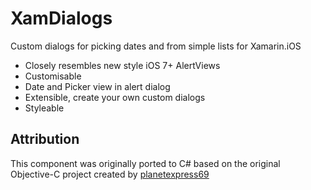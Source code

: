 # XamDialogs

Custom dialogs for picking dates and from simple lists for Xamarin.iOS

 * Closely resembles new style iOS 7+ AlertViews
 * Customisable
 * Date and Picker view in alert dialog
 * Extensible, create your own custom dialogs
 * Styleable
 
## Attribution

This component was originally ported to C# based on the original Objective-C project created by [planetexpress69](https://github.com/planetexpress69/MKInputBoxView)  
   
